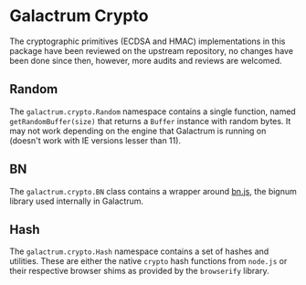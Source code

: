 # Galactrum Crypto
The cryptographic primitives (ECDSA and HMAC) implementations in this package have been reviewed on the upstream repository, no changes have been done since then, however, more audits and reviews are welcomed.

## Random
The `galactrum.crypto.Random` namespace contains a single function, named `getRandomBuffer(size)` that returns a `Buffer` instance with random bytes. It may not work depending on the engine that Galactrum is running on (doesn't work with IE versions lesser than 11).

## BN
The `galactrum.crypto.BN` class contains a wrapper around [bn.js](https://github.com/indutny/bn.js), the bignum library used internally in Galactrum.

## Hash
The `galactrum.crypto.Hash` namespace contains a set of hashes and utilities. These are either the native `crypto` hash functions from `node.js` or their respective browser shims as provided by the `browserify` library.
